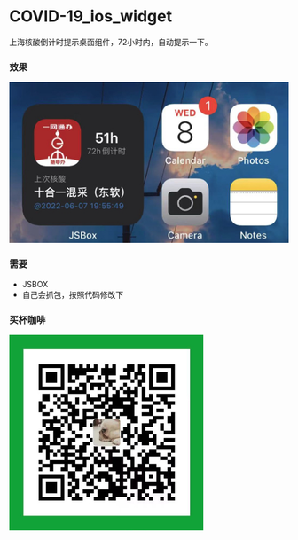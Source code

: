 # COVID-19_ios_widget
上海核酸倒计时提示桌面组件，72小时内，自动提示一下。


### 效果
![snap](./snap/snap.jpg)


### 需要
* JSBOX
* 自己会抓包，按照代码修改下


### 买杯咖啡
![snap](./snap/qr.jpg)